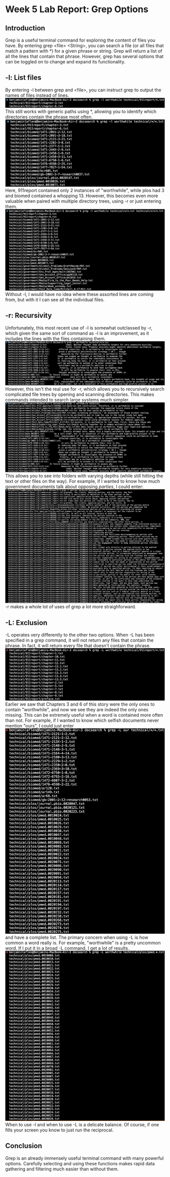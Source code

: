 # Week 5 Lab Report: Grep Options
## **Introduction**
Grep is a useful terminal command for exploring the content of files you have. By entering grep \<file> \<String>, you can search a file (or all files that match a pattern with \*) for a given phrase or string. Grep will return a list of all the lines that contain that phrase. However, grep has several options that can be toggled on to change and expand its functionality.

## **-l: List files**
By entering -l between grep and \<file>, you can instruct grep to output the names of files instead of lines.
![Image](Screen_Shot_Lab3_1.png)
This still works with generic paths using \*, allowing you to identify which directories contain the phrase most often.
![Image](Screen_Shot_Lab3_2.png)
Here, 911report contained only 2 instances of "worthwhile", while plos had 3 and biomed contained a whopping 13. However, this becomes even more valuable when paired with multiple directory trees, using -r or just entering them.
![Image](Screen_Shot_Lab3_3.png)
Without -l, I would have no idea where these assorted lines are coming from, but with it I can see all the individual files.

## **-r: Recursivity**
Unfortunately, this most recent use of -l is somewhat outclassed by -r, which given the same sort of command as -l is an improvement, as it includes the lines with the files containing them.
![Image](Screen_Shot_Lab3_7.png)
However, this isn't the real use for -r, which allows you to recursively search complicated file trees by opening and scanning directories. This makes commands intended to search large systems much simpler.
![Image](Screen_Shot_Lab3_8.png)
This allows you to see into folders with varying depths (while still hitting the text or other files on the way). For example, if I wanted to know how much government documents talk about opposing *parties*, I could enter:
![Image](Screen_Shot_Lab3_9.png)
-r makes a whole lot of uses of grep a lot more straighforward.
## **-L: Exclusion**
-L operates very differently to the other two options. When -L has been specified in a grep command, it will not return any files that contain the phrase. In fact, it will return every file that doesn't contain the phrase.
![Image](Screen_Shot_Lab3_4.png)
Earlier we saw that Chapters 3 and 6 of this story were the only ones to contain "worthwhile", and now we see they are indeed the only ones missing. This can be extremely useful when a word is contained more often than not. For example, if I wanted to know which selfish documents never mention "ours", I could just enter
![Image](Screen_Shot_Lab3_6.png)
and have a complete list. The primary concern when using -L is how common a word really is. For example, "worthwhile" is a pretty uncommon word. If I put it in a broad -L command, I get a lot of results.
![Image](Screen_Shot_Lab3_5.png)
When to use -l and when to use -L is a delicate balance. Of course, if one fills your screen you know to just run the reciprocal.

## **Conclusion**
Grep is an already immensely useful terminal command with many powerful options. Carefully selecting and using these functions makes rapid data gathering and filtering much easier than without them.